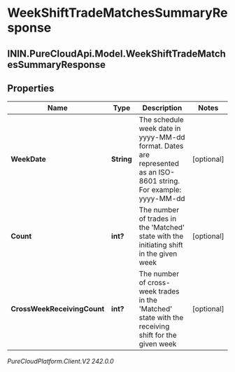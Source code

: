 # WeekShiftTradeMatchesSummaryResponse

## ININ.PureCloudApi.Model.WeekShiftTradeMatchesSummaryResponse

## Properties

|Name | Type | Description | Notes|
|------------ | ------------- | ------------- | -------------|
| **WeekDate** | **String** | The schedule week date in yyyy-MM-dd format. Dates are represented as an ISO-8601 string. For example: yyyy-MM-dd | [optional] |
| **Count** | **int?** | The number of trades in the &#39;Matched&#39; state with the initiating shift in the given week | [optional] |
| **CrossWeekReceivingCount** | **int?** | The number of cross-week trades in the &#39;Matched&#39; state with the receiving shift for the given week | [optional] |



_PureCloudPlatform.Client.V2 242.0.0_

